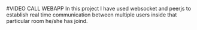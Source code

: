 #VIDEO CALL WEBAPP
In this project I have used websocket and peerjs to establish real time communication between multiple users inside that particular room he/she has joind.